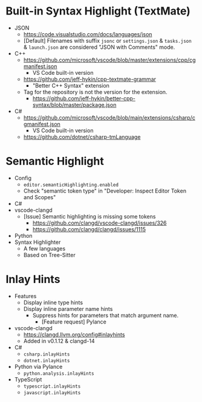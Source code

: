 # Built-in Syntax Highlight (TextMate)

- JSON
    - <https://code.visualstudio.com/docs/languages/json>
    - [Default] Filenames with suffix `jsonc` or `settings.json` & `tasks.json` & `launch.json` are considered "JSON with Comments" mode.
- C++
    - <https://github.com/microsoft/vscode/blob/master/extensions/cpp/cgmanifest.json>
        - VS Code built-in version
    - <https://github.com/jeff-hykin/cpp-textmate-grammar>
        - "Better C++ Syntax" extension
    - Tag for the repository is not the version for the extension.
        - <https://github.com/jeff-hykin/better-cpp-syntax/blob/master/package.json>
- C#
    - <https://github.com/microsoft/vscode/blob/main/extensions/csharp/cgmanifest.json>
        - VS Code built-in version
    - <https://github.com/dotnet/csharp-tmLanguage>

# Semantic Highlight

- Config
    - `editor.semanticHighlighting.enabled`
    - Check "semantic token type" in "Developer: Inspect Editor Token and Scopes"
- C#
- vscode-clangd
    - [Issue] Semantic highlighting is missing some tokens
        - <https://github.com/clangd/vscode-clangd/issues/326>
        - <https://github.com/clangd/clangd/issues/1115>
- Python
- Syntax Highlighter
    - A few languages
    - Based on Tree-Sitter

# Inlay Hints

- Features
    - Display inline type hints
    - Display inline parameter name hints
        - Suppress hints for parameters that match argument name.
            - [Feature request] Pylance
- vscode-clangd
    - <https://clangd.llvm.org/config#inlayhints>
    - Added in v0.1.12 & clangd-14
- C#
    - `csharp.inlayHints`
    - `dotnet.inlayHints`
- Python via Pylance
    - `python.analysis.inlayHints`
- TypeScript
    - `typescript.inlayHints`
    - `javascript.inlayHints`
